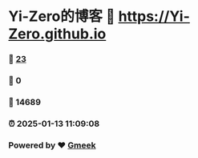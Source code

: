 # Yi-Zero的博客 :link: https://Yi-Zero.github.io 
### :page_facing_up: [23](https://Yi-Zero.github.io/tag.html) 
### :speech_balloon: 0 
### :hibiscus: 14689 
### :alarm_clock: 2025-01-13 11:09:08 
### Powered by :heart: [Gmeek](https://github.com/Meekdai/Gmeek)
